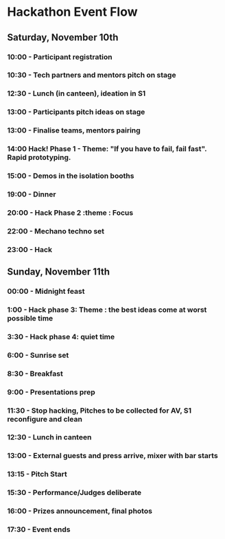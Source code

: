 # Hackathon Event Flow

## Saturday, November 10th

### 10:00 - Participant registration

### 10:30 - Tech partners and mentors pitch on stage 

### 12:30 - Lunch \(in canteen\), ideation in S1 

### 13:00 - Participants pitch ideas on stage 

### 13:00 - Finalise teams, mentors pairing 

### 14:00 Hack! Phase 1 - Theme: "If you have to fail, fail fast". Rapid prototyping. 

### 15:00 - Demos in the isolation booths 

### 19:00 - Dinner 

### 20:00 - Hack Phase 2 :theme : Focus

### 22:00 - Mechano techno set

### 23:00 - Hack



## Sunday, November 11th

### 00:00 - Midnight feast 

### 1:00 - Hack phase 3: Theme : the best ideas come at worst possible time 

### 3:30 - Hack phase 4: quiet time 

### 6:00 - Sunrise set 

### 8:30 - Breakfast 

### 9:00 - Presentations prep

### 11:30 - Stop hacking, Pitches to be collected for AV,  S1 reconfigure and clean 

### 12:30 - Lunch in canteen 

### 13:00 - External guests and press arrive, mixer with bar starts 

### 13:15 - Pitch Start 

### 15:30 - Performance/Judges deliberate 

### 16:00 - Prizes announcement, final photos 

### 17:30 - Event ends

